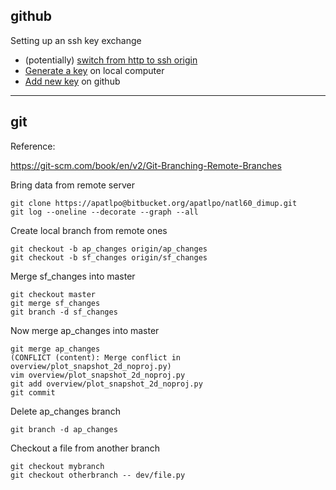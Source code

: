 
## github

Setting up an ssh key exchange

- (potentially) [switch from http to ssh origin](https://docs.github.com/en/get-started/getting-started-with-git/managing-remote-repositories#switching-remote-urls-from-ssh-to-https)
- [Generate a key](https://docs.github.com/en/github/authenticating-to-github/connecting-to-github-with-ssh/generating-a-new-ssh-key-and-adding-it-to-the-ssh-agent) on local computer
- [Add new key](https://docs.github.com/en/github/authenticating-to-github/connecting-to-github-with-ssh/adding-a-new-ssh-key-to-your-github-account) on github


---

## git

Reference:

https://git-scm.com/book/en/v2/Git-Branching-Remote-Branches

Bring data from remote server
```
git clone https://apatlpo@bitbucket.org/apatlpo/natl60_dimup.git
git log --oneline --decorate --graph --all
```

Create local branch from remote ones
```
git checkout -b ap_changes origin/ap_changes
git checkout -b sf_changes origin/sf_changes
```

Merge sf_changes into master
```
git checkout master
git merge sf_changes
git branch -d sf_changes
```

Now merge ap_changes into master
```
git merge ap_changes
(CONFLICT (content): Merge conflict in overview/plot_snapshot_2d_noproj.py)
vim overview/plot_snapshot_2d_noproj.py
git add overview/plot_snapshot_2d_noproj.py
git commit
```

Delete ap_changes branch
```
git branch -d ap_changes
```

Checkout a file from another branch
```
git checkout mybranch
git checkout otherbranch -- dev/file.py
```
